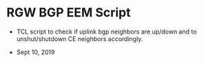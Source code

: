 # RGW BGP EEM Script 

- TCL script to check if uplink bgp neighbors are up/down and to unshut/shutdown CE neighbors accordingly.

- Sept 10, 2019
